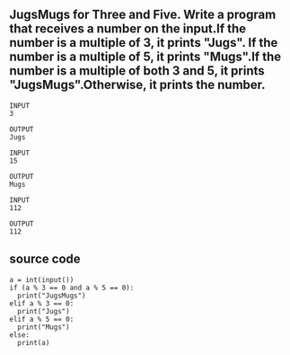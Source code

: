 ## JugsMugs for Three and Five. Write a program that receives a number on the input.If the number is a multiple of 3, it prints "Jugs". If the number is a multiple of 5, it prints "Mugs".If the number is a multiple of both 3 and 5, it prints "JugsMugs".Otherwise, it prints the number.

```
INPUT 
3 

OUTPUT
Jugs
```

```
INPUT 
15

OUTPUT
Mugs
```

```
INPUT 
112

OUTPUT 
112
```

## source code
```
a = int(input())
if (a % 3 == 0 and a % 5 == 0):
  print("JugsMugs") 
elif a % 3 == 0:
  print("Jugs")  
elif a % 5 == 0:
  print("Mugs")  
else:
  print(a)
```  
  

